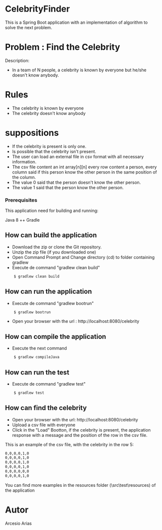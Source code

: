 # CelebrityFinder

This is a Spring Boot application with an implementation of algorithm to solve the next problem.

# Problem :  Find the Celebrity
Description:
- In a team of N people, a celebrity is known by everyone but he/she doesn't know anybody.

# Rules
* The celebrity is known by everyone
* The celebrity doesn't know anybody

# suppositions
* If the celebrity is present is only one.
* Is possible that the celebrity isn't present.
* The user can load an external file in csv format with all necessary information.
* The csv file content an int array[n][n] every row content a person, every column said if this person know the other person in the same position of the column.
* The value 0 said that the person doesn't know the other person.
* The value 1 said that the person know the other person.


### Prerequisites

This application need for building and running:

Java 8 ++
Gradle

## How can build the application
- Download the zip or clone the Git repository.
- Unzip the zip file (if you downloaded one)
- Open Command Prompt and Change directory (cd) to folder containing gradlew
- Execute de command "gradlew clean build"
```sh
    $ gradlew clean build
```

## How can run the application
- Execute de command "gradlew bootrun"
```sh
    $ gradlew bootrun
```
- Open your browser with the url : http://localhost:8080/celebrity

## How can compile the application
- Execute the next command
```sh
    $ gradlew compileJava
```

## How can run the test
- Execute de command "gradlew test"
```sh
    $ gradlew test
```

## How can find the celebrity
- Open your browser with the url: http://localhost:8080/celebrity
- Upload a csv file with everyone
- Click in the "Load" Bootton, if the celebrity is present, the application response with a message and the position of the row in the csv file.

This is an example of the csv file, with the celebrity in the row 5:
```sh
0,0,0,0,1,0
0,0,0,0,1,0
0,0,0,0,1,0
0,0,0,0,1,0
0,0,0,0,0,0
0,0,0,0,1,0
```

You can find more examples in the resources folder (\src\test\resources) of the application

# Autor

Arcesio Arias
